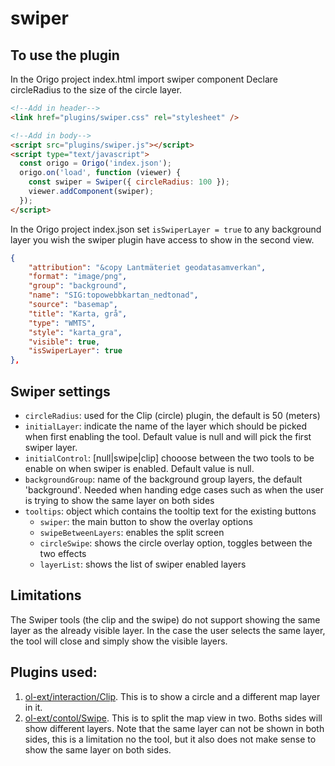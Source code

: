 # swiper

## To use the plugin

In the Origo project index.html import swiper component
Declare circleRadius to the size of the circle layer.

```html
<!--Add in header-->
<link href="plugins/swiper.css" rel="stylesheet" />

<!--Add in body-->
<script src="plugins/swiper.js"></script>
<script type="text/javascript">
  const origo = Origo('index.json');
  origo.on('load', function (viewer) {
    const swiper = Swiper({ circleRadius: 100 });
    viewer.addComponent(swiper);
  });
</script>
```

In the Origo project index.json set `isSwiperLayer = true` to any background layer
you wish the swiper plugin have access to show in the second view.

```json
{
    "attribution": "&copy Lantmäteriet geodatasamverkan",
    "format": "image/png",
    "group": "background",
    "name": "SIG:topowebbkartan_nedtonad",
    "source": "basemap",
    "title": "Karta, grå",
    "type": "WMTS",
    "style": "karta_gra",
    "visible": true,
    "isSwiperLayer": true
},
```

## Swiper settings

- `circleRadius`: used for the Clip (circle) plugin, the default is 50 (meters)
- `initialLayer`: indicate the name of the layer which should be picked when first enabling the tool. Default value is null and will pick the first swiper layer.
- `initialControl`: [null|swipe|clip] chooose between the two tools to be enable on when swiper is enabled. Default value is null.
- `backgroundGroup`: name of the background group layers, the default 'background'. Needed when handing edge cases such as when the user is trying to show the same layer on both sides
- `tooltips`: object which contains the tooltip text for the existing buttons
  - `swiper`: the main button to show the overlay options
  - `swipeBetweenLayers`: enables the split screen
  - `circleSwipe`: shows the circle overlay option, toggles between the two effects
  - `layerList`: shows the list of swiper enabled layers

## Limitations

The Swiper tools (the clip and the swipe) do not support showing the same layer as the already visible layer. In the case the user selects the same layer, the tool will close and simply show the visible layers.

## Plugins used:

1. [ol-ext/interaction/Clip](http://viglino.github.io/ol-ext/examples/interaction/map.interaction.clip.html). This is to show a circle and a different map layer in it.
2. [ol-ext/contol/Swipe](http://viglino.github.io/ol-ext/examples/control/map.control.swipe.html). This is to split the map view in two. Boths sides will show different layers. Note that the same layer can not be shown in both sides, this is a limitation no the tool, but it also does not make sense to show the same layer on both sides.
